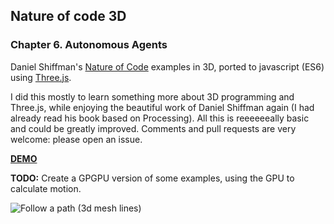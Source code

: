 ## Nature of code 3D
### Chapter 6. Autonomous Agents

Daniel Shiffman's [Nature of Code](http://natureofcode.com/) examples in 3D, ported to javascript (ES6) using [Three.js](https://threejs.org/).

I did this mostly to learn something more about 3D programming and Three.js, while enjoying the beautiful work of Daniel Shiffman again (I had already read his book based on Processing).
All this is reeeeeeally basic and could be greatly improved. Comments and pull requests are very welcome: please open an issue.

**[DEMO](https://taseenb.github.io/NOC3D-chapter6/)**

**TODO:** Create a GPGPU version of some examples, using the GPU to calculate motion.

![Follow a path (3d mesh lines)][image]

[image]: https://github.com/taseenb/NOC3D-chapter6/raw/master/demo.gif "Follow a path (3d mesh lines)"